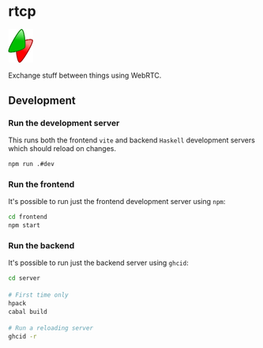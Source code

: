 # rtcp

<img src="./frontend/favicon.svg" width="50px" />

Exchange stuff between things using WebRTC.

## Development

### Run the development server

This runs both the frontend `vite` and backend `Haskell` development servers
which should reload on changes.

``` sh
npm run .#dev
```

### Run the frontend

It's possible to run just the frontend development server using `npm`:

``` sh
cd frontend
npm start
```

### Run the backend

It's possible to run just the backend server using `ghcid`:

``` sh
cd server

# First time only
hpack
cabal build

# Run a reloading server
ghcid -r
```

